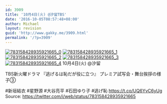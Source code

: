 ```yaml
---
id: 3909
title: '10月4日(火) @汐留TBS'
date: '2016-10-05T08:57:48+08:00'
author: Michael
layout: revision
guid: 'http://www.gakky.me/3909.html'
permalink: '/?p=3909'
---
```


[![783158428935921665_0](http://www.yui-aragaki.org/wp-content/uploads/2016/10/783158428935921665_0.jpg)](http://www.yui-aragaki.org/wp-content/uploads/2016/10/783158428935921665_0.jpg)
[![783158428935921665_1](http://www.yui-aragaki.org/wp-content/uploads/2016/10/783158428935921665_1.jpg)](http://www.yui-aragaki.org/wp-content/uploads/2016/10/783158428935921665_1.jpg)
[![783158428935921665_2](http://www.yui-aragaki.org/wp-content/uploads/2016/10/783158428935921665_2.jpg)](http://www.yui-aragaki.org/wp-content/uploads/2016/10/783158428935921665_2.jpg)
[![783158428935921665_3](http://www.yui-aragaki.org/wp-content/uploads/2016/10/783158428935921665_3.jpg)](http://www.yui-aragaki.org/wp-content/uploads/2016/10/783158428935921665_3.jpg)
[![783158428935921665_4](http://www.yui-aragaki.org/wp-content/uploads/2016/10/783158428935921665_4.jpg)](http://www.yui-aragaki.org/wp-content/uploads/2016/10/783158428935921665_4.jpg)
10月4日(火) @汐留

TBS新火曜ドラマ
『逃げるは恥だが役に立つ』
 プレミア試写会・舞台挨拶の様子③

\#新垣結衣 #星野源
\#大谷亮平 #石田ゆり子 #逃げ恥 https://t.co/UQ6YvC6yUg
Source: <https://twitter.com/i/web/status/783158428935921665>
